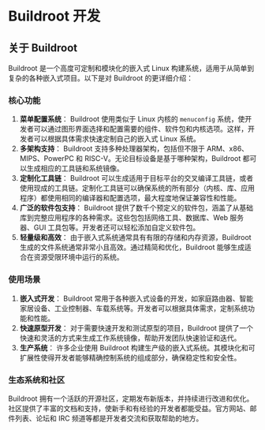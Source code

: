 # Buildroot 开发

## 关于 Buildroot

Buildroot 是一个高度可定制和模块化的嵌入式 Linux 构建系统，适用于从简单到复杂的各种嵌入式项目。以下是对 Buildroot 的更详细介绍：

### 核心功能

1. **菜单配置系统**： Buildroot 使用类似于 Linux 内核的 `menuconfig` 系统，使开发者可以通过图形界面选择和配置需要的组件、软件包和内核选项。这样，开发者可以根据具体需求快速定制自己的嵌入式 Linux 系统。
2. **多架构支持**： Buildroot 支持多种处理器架构，包括但不限于 ARM、x86、MIPS、PowerPC 和 RISC-V。无论目标设备是基于哪种架构，Buildroot 都可以生成相应的工具链和系统镜像。
3. **定制化工具链**： Buildroot 可以生成适用于目标平台的交叉编译工具链，或者使用现成的工具链。定制化工具链可以确保系统的所有部分（内核、库、应用程序）都使用相同的编译器和配置选项，最大程度地保证兼容性和性能。
4. **广泛的软件包支持**： Buildroot 提供了数千个预定义的软件包，涵盖了从基础库到完整应用程序的各种需求。这些包包括网络工具、数据库、Web 服务器、GUI 工具包等。开发者还可以轻松添加自定义软件包。
5. **轻量级和高效**： 由于嵌入式系统通常具有有限的存储和内存资源，Buildroot 生成的文件系统通常非常小且高效。通过精简和优化，Buildroot 能够生成适合在资源受限环境中运行的系统。

### 使用场景

1. **嵌入式开发**： Buildroot 常用于各种嵌入式设备的开发，如家庭路由器、智能家居设备、工业控制器、车载系统等。开发者可以根据具体需求，定制系统功能和性能。
2. **快速原型开发**： 对于需要快速开发和测试原型的项目，Buildroot 提供了一个快速和灵活的方式来生成工作系统镜像，帮助开发团队快速验证和迭代。
3. **生产系统**： 许多企业使用 Buildroot 构建生产级的嵌入式系统。其模块化和可扩展性使得开发者能够精确控制系统的组成部分，确保稳定性和安全性。

### 生态系统和社区

Buildroot 拥有一个活跃的开源社区，定期发布新版本，并持续进行改进和优化。社区提供了丰富的文档和支持，使新手和有经验的开发者都能受益。官方网站、邮件列表、论坛和 IRC 频道等都是开发者交流和获取帮助的地方。
